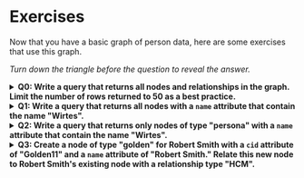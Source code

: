 # Exercises
Now that you have a basic graph of person data, here are some exercises that use this graph. 

_Turn down the triangle before the question to reveal the answer._

<details> 
  <summary><strong>Q0: Write a query that returns all nodes and relationships in the graph. Limit the number of rows returned to 50 as a best practice.</strong></summary>

```
MATCH (n) RETURN n LIMIT 50;
```
</details>

<details> 
  <summary><strong>Q1: Write a query that returns all nodes with a <code>name</code> attribute that contain the name "Wirtes".</strong></summary>

```
MATCH (n)
WHERE TOLOWER(n.name) CONTAINS 'wirtes'
RETURN n;
```
</details>

<details> 
  <summary><strong>Q2: Write a query that returns only nodes of type "persona" with a <code>name</code> attribute that contain the name "Wirtes".</strong></summary>

```
MATCH (n:persona)
WHERE TOLOWER(n.name) CONTAINS 'wirtes'
RETURN n;
```
</details>

<details> 
  <summary><strong>Q3: Create a node of type "golden" for Robert Smith with a <code>cid</code> attribute of "Golden11" and a <code>name</code> attribute of "Robert Smith." Relate this new node to Robert Smith's existing node with a relationship type "HCM".</strong></summary>

```
// Create Robert Smith Golden node
// Match HCM records for Robert Smith and create a golden record 
 MATCH (a:persona) WHERE a.name = 'Robert Smith' // HCM
 CREATE (g:golden {name:"Robert Smith", cid:"Golden11"})
//Create relationship to the source record
 CREATE (a)-[:HCM]->(g)
 RETURN a, g
```
This should return these nodes and relationship:

<img width="659" alt="Screenshot 2024-09-16 at 5 17 57 PM" src="https://github.com/user-attachments/assets/0f3a8525-84b7-4695-9f0f-9368a5b0b5d8">
</details>

